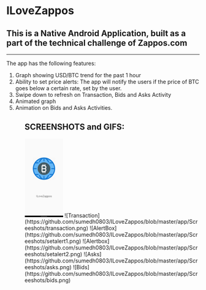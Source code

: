 # ILoveZappos
## This is a Native Android Application, built as a part of the technical challenge of Zappos.com
<hr>
The app has the following features:
<ol>
  <li>Graph showing USD/BTC trend for the past 1 hour</li>
  <li>Ability to set price alerts: The app will notify the users if the price of BTC goes below a certain rate, set by the user.</li>
  <li>Swipe down to refresh on Transaction, Bids and Asks Activity</li>
  <li>Animated graph</li>
  <li>Animation on Bids and Asks Activities.</li>
<ol>

## SCREENSHOTS and GIFS:

<img src ="https://github.com/sumedh0803/ILoveZappos/blob/master/app/Screeshots/splashscreen.png" width=100>
![Transaction](https://github.com/sumedh0803/ILoveZappos/blob/master/app/Screeshots/transaction.png)
![AlertBox](https://github.com/sumedh0803/ILoveZappos/blob/master/app/Screeshots/setalert1.png)
![Alertbox](https://github.com/sumedh0803/ILoveZappos/blob/master/app/Screeshots/setalert2.png)
![Asks](https://github.com/sumedh0803/ILoveZappos/blob/master/app/Screeshots/asks.png)
![Bids](https://github.com/sumedh0803/ILoveZappos/blob/master/app/Screeshots/bids.png)
